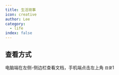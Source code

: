 ```yaml
---
title: 生活琐事
icon: creative
author: Lee
category:
  - life
index: false
---
```


## 查看方式

电脑端在左侧-侧边栏查看文档，手机端点击左上角 `目录`1
